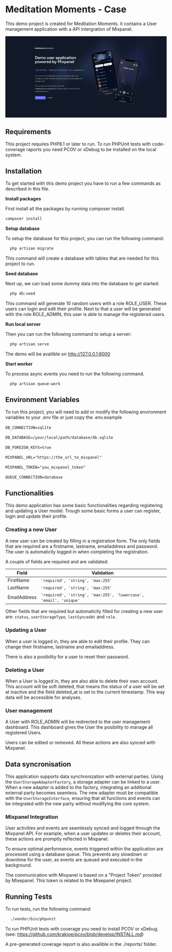 
# Meditation Moments - Case

This demo project is created for Meditation Moments. it contains a User management application with a API intergration of Mixpanel.

![App Screenshot](https://raw.githubusercontent.com/mytypio/mm-case/refs/heads/master/resources/screenshots/screenshot-homepage.png)

## Requirements

This project requires PHP8.1 or later to run. To run PHPUnit tests with code-coverage raports you need PCOV or xDebug to be installed on the local system.

## Installation

To get started with this demo project you have to run a few commands as described in this file.


**Install packages**

First install all the packages by running composer install.

```bash 
composer install
```

**Setup database**

To setup the database for this project, you can run the following command:

```bash
  php artisan migrate
```

This command will create a database with tables that are needed for this project to run.

**Seed database**

Next up, we can load some dummy data into the database to get started:

```bash
  php db:seed
```

This command will generate 10 random users with a role ROLE_USER. These users can login and edit their profile. Next to that a user will be generated with the role ROLE_ADMIN, this user is able to manage the registered users.


**Run local server**

Then you can run the following command to setup a server:

```bash
  php artisan serve
```

The demo will be availible on http://127.0.0.1:8000

**Start worker**

To process async events you need to run the following command.

```bash
  php artisan queue:work
```
## Environment Variables

To run this project, you will need to add or modify the following environment variables to your .env file or just copy the .env.example

`DB_CONNECTION=sqlite`

`DB_DATABASE=/your/local/path/database/db.sqlite`

`DB_FOREIGN_KEYS=true`

`MIXPANEL_URL="https://the_url_to_mixpanel"`

`MIXPANEL_TOKEN="you_mixpanel_token"`

`QUEUE_CONNECTION=database`
## Functionalities
This demo application has some basic functionalities regarding registering and updating a User model. Trough some basic forms a user can register, login and update their profile.

### Creating a new User
A new user can be created by filling in a registration form. The only fields that are required are a firstname, lastname, emailaddress and password. The user is automaticlly logged in when completing the registration.

A couple of fields are required and are validated:

| Field  | Validation |
| ------------- | ------------- |
| FirstName  | ```'required', 'string', 'max:255'```  |
| LastName  | ```'required', 'string', 'max:255'```  |
| EmailAddress  | ```'required', 'string', 'max:255', 'lowercase', 'email', 'unique'```  |

Other fields that are required but automaticlly filled for creating a new user are: ```status```, ```userStorageType```, ```lastSyncedAt``` and ```role```.

### Updating a User
When a user is logged in, they are able to edit their profile. They can change their firstname, lastname and emailaddress.

There is also a posibility for a user to reset their password.

### Deleting a User
When a User is logged in, they are also able to delete their own account. This account will be soft deleted, that means the status of a user will be set at inactive and the field deleted_at is set to the current timestamp. This way data will be accessible for analyses.

### User management

A User with ROLE_ADMIN will be redirected to the user management dashboard. This dashboard gives the User the posibility to manage all registered Users.

Users can be edited or removed. All these actions are also synced with Mixpanel.
## Data syncronisation
This application supports data synchronization with external parties. Using the ```UserStorageAdapterFactory```, a storage adapter can be linked to a user. When a new adapter is added to the factory, integrating an additional external party becomes seamless. The new adapter must be compatible with the ```UserStorageInterface```, ensuring that all functions and events can be integrated with the new party without modifying the core system.

### Mixpanel Integration

User activities and events are seamlessly synced and logged through the Mixpanel API. For example, when a user updates or deletes their account, these actions are promptly reflected in Mixpanel.

To ensure optimal performance, events triggered within the application are processed using a database queue. This prevents any slowdown or downtime for the user, as events are queued and executed in the background.

The communication with Mixpanel is based on a "Project Token" provided by Mixepanel. This token is related to the Mixepanel project.


## Running Tests

To run tests, run the following command

```bash
  ./vendor/bin/phpunit
```

To run PHPUnit tests with coverage you need to install PCOV or xDebug.
(see: https://github.com/krakjoe/pcov/blob/develop/INSTALL.md)

A pre-generated coverage report is also availible in the ./reports/ folder.

